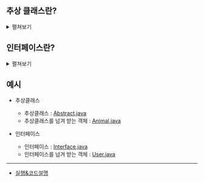 추상 클래스란?
-
<details>
    <summary>펼쳐보기</summary>

* 일종의 미완성 클래스로, new 로 생성하는 것이 불가능하다!
* 다만 익명 클래스로 구현하면서 동시에 생성하는 것은 가능하다.
* 또는 상속을 받아서 일부를 구현해야만 사용이 가능하다.
* 추상 클래스를 가질 수 있다.

즉시 생성하려면
    - 오직 익명 클래스로 넘겨 받아야 한다. 람다의 사용이 불가능하다.
</details>

인터페이스란?
-
<details>
    <summary>펼쳐보기</summary>

* 일종의 가이드라인이다.
* 오직 함수만 가질 수 있다. (필드를 가질 수 없음)
* 다형성 구현을 위해서 (다양한 클래스가 공통적으로 메서드를 가지도록 하고 호환이 가능하도록 하는 것) 사용하기도 한다.
* 기본적으로는 인터페이스를 구현한 클래스로 구현하는 것이 일반적이다.
* 파라미터로 인터페이스 (클래스 처럼)를 넘겨 받는 메서드가 있는 경우가 있다. 아래의 3가지 경우 중 하나에 해당한다.
    - 인터페이스를 구현한 클래스를 넘겨 받고 싶은 경우
        - 다형성 구현을 위함
    - 사용할 때, 즉시 구현 받고자 하는 경우
        - 보통 특정 조건이 받는 값에 따라 달라질 때 사용이 가능

즉시 생성하려면
    - 메서드가 1개인 경우 람다로 전달 받을 수 있다. new 와 익명 클래스를 통해 즉시 구현한 객체를 전달 받을 수도 있다.
    - 또는 함수가 1개일 경우, 익명 함수를 통해서 전달 받을 수도 있는데, 이것을 람다라고 한다. 이는 함수를 넘겨주는 것과 같다.
</details>


예시
-
* 추상클래스
    * 추상클래스 : [Abstract.java](./Abstract.java)
    * 추상클래스를 넘겨 받는 객체 : [Animal.java](./Animal.java)

* 인터페이스
    * 인터페이스 : [Interface.java](./Interface.java)
    * 인터페이스를 넘겨 받는 객체 : [User.java](./User.java)
    
---
* [실행&코드설명](./Run.java#L4)
